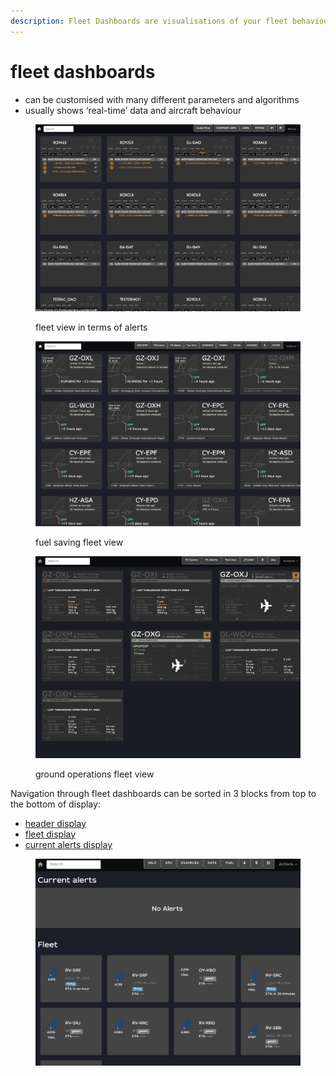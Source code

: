 ```yaml
---
description: Fleet Dashboards are visualisations of your fleet behaviour
---
```


# fleet dashboards

* can be customised with many different parameters and algorithms
* usually shows ‘real-time’ data and aircraft behaviour

<div>

<figure><img src="../../../.gitbook/assets/Screenshot 2023-01-24 at 15.16.07.png" alt="" width="563"><figcaption><p>fleet view in terms of alerts</p></figcaption></figure>

 

<figure><img src="../../../.gitbook/assets/Screenshot 2023-01-24 at 15.14.24.png" alt="" width="563"><figcaption><p>fuel saving fleet view</p></figcaption></figure>

 

<figure><img src="../../../.gitbook/assets/Screenshot 2023-08-01 at 16.33.16.png" alt="" width="563"><figcaption><p>ground operations fleet view</p></figcaption></figure>

</div>

Navigation through fleet dashboards can be sorted in 3 blocks from top to the bottom of display:

* [header display](header.md)
* [fleet display](fleet.md)
* [current alerts display](current-alerts.md)

<figure><img src="../../../.gitbook/assets/fleetview (1).png" alt=""><figcaption></figcaption></figure>
